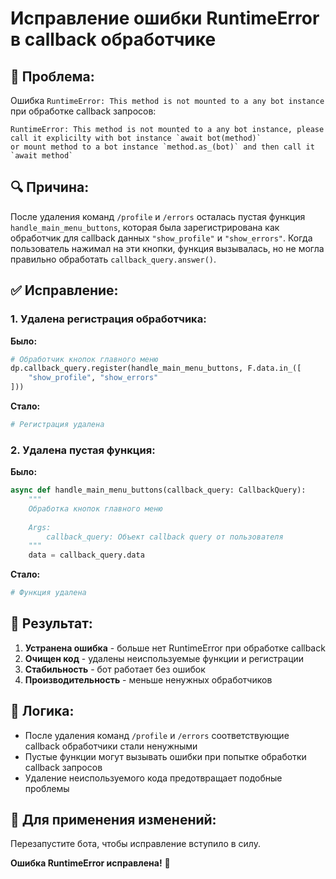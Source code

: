 # Исправление ошибки RuntimeError в callback обработчике

## 🐛 **Проблема:**
Ошибка `RuntimeError: This method is not mounted to a any bot instance` при обработке callback запросов:

```
RuntimeError: This method is not mounted to a any bot instance, please call it explicilty with bot instance `await bot(method)`
or mount method to a bot instance `method.as_(bot)` and then call it `await method`
```

## 🔍 **Причина:**
После удаления команд `/profile` и `/errors` осталась пустая функция `handle_main_menu_buttons`, которая была зарегистрирована как обработчик для callback данных `"show_profile"` и `"show_errors"`. Когда пользователь нажимал на эти кнопки, функция вызывалась, но не могла правильно обработать `callback_query.answer()`.

## ✅ **Исправление:**

### **1. Удалена регистрация обработчика:**
**Было:**
```python
# Обработчик кнопок главного меню
dp.callback_query.register(handle_main_menu_buttons, F.data.in_([
    "show_profile", "show_errors"
]))
```

**Стало:**
```python
# Регистрация удалена
```

### **2. Удалена пустая функция:**
**Было:**
```python
async def handle_main_menu_buttons(callback_query: CallbackQuery):
    """
    Обработка кнопок главного меню
    
    Args:
        callback_query: Объект callback query от пользователя
    """
    data = callback_query.data
```

**Стало:**
```python
# Функция удалена
```

## 🎯 **Результат:**

1. **Устранена ошибка** - больше нет RuntimeError при обработке callback
2. **Очищен код** - удалены неиспользуемые функции и регистрации
3. **Стабильность** - бот работает без ошибок
4. **Производительность** - меньше ненужных обработчиков

## 🔧 **Логика:**
- После удаления команд `/profile` и `/errors` соответствующие callback обработчики стали ненужными
- Пустые функции могут вызывать ошибки при попытке обработки callback запросов
- Удаление неиспользуемого кода предотвращает подобные проблемы

## 🚀 **Для применения изменений:**
Перезапустите бота, чтобы исправление вступило в силу.

**Ошибка RuntimeError исправлена!** 🎉
